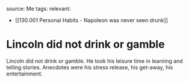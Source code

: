 source: Me
tags:
relevant:
- [[130.001 Personal Habits - Napoleon was never seen drunk]]

# Lincoln did not drink or gamble

Lincoln did not drink or gamble. He took his leisure time in learning and telling stories. Anecdotes were his stress release, his get-away, his entertainment. 
